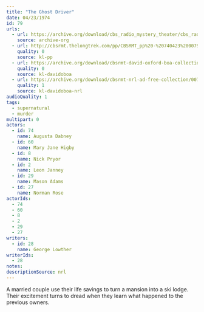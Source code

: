 ```yaml
---
title: "The Ghost Driver"
date: 04/23/1974
id: 79
urls: 
  - url: https://archive.org/download/cbs_radio_mystery_theater/cbs_radio_mystery_theater-0051-0100.zip/cbs_radio_mystery_theater-0051-0100%2Fcbsrmt_0079_the_ghost_driver.mp3
    source: archive-org
  - url: http://cbsrmt.thelongtrek.com/pp/CBSRMT_pp%20-%20740423%200079%20The%20Ghost%20Driver.mp3
    quality: 0
    source: kl-pp
  - url: https://archive.org/download/cbsrmt-david-oxford-boa-collection/CBSRMT-740423-0079-The-Ghost-Driver-(128-48)_Andy's-{BoA}.mp3
    quality: 0
    source: kl-davidoboa
  - url: https://archive.org/download/cbsrmt-nrl-ad-free-collection/0079%20CBSRMT-740423-0079-The-Ghost-Driver-(128-48)_Andy's-%7BBoA%7D%20(no%20ads).mp3
    quality: 1
    source: kl-davidoboa-nrl
audioQuality: 1
tags: 
  - supernatural
  - murder
multipart: 0
actors:  
  - id: 74
    name: Augusta Dabney  
  - id: 60
    name: Mary Jane Higby  
  - id: 8
    name: Nick Pryor  
  - id: 2
    name: Leon Janney  
  - id: 29
    name: Mason Adams  
  - id: 27
    name: Norman Rose
actorIds:  
  - 74  
  - 60  
  - 8  
  - 2  
  - 29  
  - 27
writers:  
  - id: 28
    name: George Lowther
writerIds:  
  - 28
notes: 
descriptionSource: nrl
---
```

A married couple use their life savings to turn a mansion into a ski lodge. Their excitement turns to dread when they learn what happened to the previous owners.